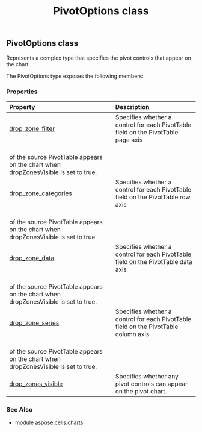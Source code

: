 ﻿---
title: PivotOptions class
second_title: Aspose.Cells for Python via .NET API References
description: 
type: docs
weight: 210
url: /aspose.cells.charts/pivotoptions/
is_root: false
---

## PivotOptions class

Represents a complex type that specifies the pivot controls that appear on the chart



The PivotOptions type exposes the following members:

### Properties
| Property | Description |
| :- | :- |
| [drop_zone_filter](/cells/python-net/aspose.cells.charts/pivotoptions/drop_zone_filter) | Specifies whether a control for each PivotTable field on the PivotTable page axis<br/>of the source PivotTable appears on the chart when dropZonesVisible is set to true. |
| [drop_zone_categories](/cells/python-net/aspose.cells.charts/pivotoptions/drop_zone_categories) | Specifies whether a control for each PivotTable field on the PivotTable row axis<br/>of the source PivotTable appears on the chart when dropZonesVisible is set to true. |
| [drop_zone_data](/cells/python-net/aspose.cells.charts/pivotoptions/drop_zone_data) | Specifies whether a control for each PivotTable field on the PivotTable data axis<br/>of the source PivotTable appears on the chart when dropZonesVisible is set to true. |
| [drop_zone_series](/cells/python-net/aspose.cells.charts/pivotoptions/drop_zone_series) | Specifies whether a control for each PivotTable field on the PivotTable column axis<br/>of the source PivotTable appears on the chart when dropZonesVisible is set to true. |
| [drop_zones_visible](/cells/python-net/aspose.cells.charts/pivotoptions/drop_zones_visible) | Specifies whether any pivot controls can appear on the pivot chart. |



### See Also
* module [aspose.cells.charts](..)
